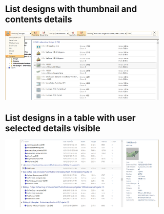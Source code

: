 # List designs with thumbnail and contents details

![DesignLibraryThumbnails.png](assets/DesignLibraryThumbnails.png)

# List designs in a table with user selected details visible

![DesignLibraryDetails.png](assets/DesignLibraryDetails.png)
